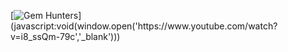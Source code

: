 [![Gem Hunters]([http://img.youtube.com/vi/i8_ssQm-79c/0.jpg](https://www.youtube.com/watch?v=i8_ssQm-79c))](javascript:void(window.open('https://www.youtube.com/watch?v=i8_ssQm-79c','_blank')))
